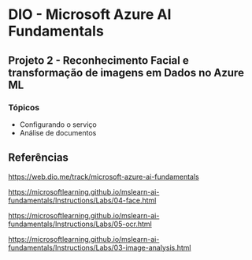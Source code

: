 # DIO - Microsoft Azure AI Fundamentals

## Projeto 2 - Reconhecimento Facial e transformação de imagens em Dados no Azure ML


### Tópicos
- Configurando o serviço
- Análise de documentos


## Referências
https://web.dio.me/track/microsoft-azure-ai-fundamentals 

https://microsoftlearning.github.io/mslearn-ai-fundamentals/Instructions/Labs/04-face.html

https://microsoftlearning.github.io/mslearn-ai-fundamentals/Instructions/Labs/05-ocr.html

https://microsoftlearning.github.io/mslearn-ai-fundamentals/Instructions/Labs/03-image-analysis.html